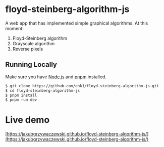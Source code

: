 # floyd-steinberg-algorithm-js

A web app that has implemented simple graphical algorithms. At this moment:

1. Floyd-Steinberg algorithm
2. Grayscale algorithm
3. Reverse pixels

## Running Locally

Make sure you have [Node.js](http://nodejs.org/) and [pnpm](https://pnpm.io/) installed.

```bash
$ git clone https://github.com/enk1/floyd-steinberg-algorithm-js.git
$ cd floyd-steinberg-algorithm-js
$ pnpm install
$ pnpm run dev
```

# Live demo
[https://jakubgrzywaczewski.github.io/floyd-steinberg-algorithm-js/](https://jakubgrzywaczewski.github.io/floyd-steinberg-algorithm-js/)